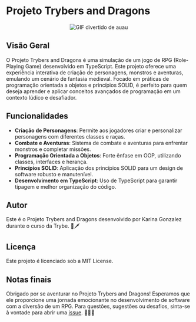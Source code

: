 # Projeto Trybers and Dragons
<p align="center">
  <img src="https://media.tenor.com/9X-I0mcc_OgAAAAC/dog-funny.gif" alt="GIF divertido de auau"/>
</p>

## Visão Geral
O Projeto Trybers and Dragons é uma simulação de um jogo de RPG (Role-Playing Game) desenvolvido em TypeScript. Este projeto oferece uma experiência interativa de criação de personagens, monstros e aventuras, emulando um cenário de fantasia medieval. Focado em práticas de programação orientada a objetos e princípios SOLID, é perfeito para quem deseja aprender e aplicar conceitos avançados de programação em um contexto lúdico e desafiador.

## Funcionalidades
- **Criação de Personagens**: Permite aos jogadores criar e personalizar personagens com diferentes classes e raças.
- **Combate e Aventuras**: Sistema de combate e aventuras para enfrentar monstros e completar missões.
- **Programação Orientada a Objetos**: Forte ênfase em OOP, utilizando classes, interfaces e herança.
- **Princípios SOLID**: Aplicação dos princípios SOLID para um design de software robusto e manutenível.
- **Desenvolvimento em TypeScript**: Uso de TypeScript para garantir tipagem e melhor organização do código.

## Autor
Este é o Projeto Trybers and Dragons desenvolvido por Karina Gonzalez durante o curso da Trybe. 🐉🗡️

## Licença
Este projeto é licenciado sob a MIT License.

## Notas finais
Obrigado por se aventurar no Projeto Trybers and Dragons! Esperamos que ele proporcione uma jornada emocionante no desenvolvimento de software com a diversão de um RPG. Para questões, sugestões ou desafios, sinta-se à vontade para abrir uma [issue](https://github.com/KarinaGonzalez99/Projeto-Trybers-and-Dragons/issues). 🎲👨‍💻

